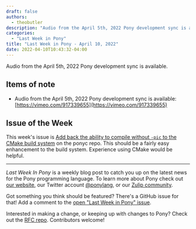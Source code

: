 ```yaml
---
draft: false
authors:
  - theobutler
description: "Audio from the April 5th, 2022 Pony development sync is available."
categories:
  - "Last Week in Pony"
title: "Last Week in Pony - April 10, 2022"
date: 2022-04-10T10:43:32-04:00
---
```


Audio from the April 5th, 2022 Pony development sync is available.

<!-- more -->

## Items of note

- Audio from the April 5th, 2022 Pony development sync is available: [https://vimeo.com/917339655](https://vimeo.com/917339655)

## Issue of the Week

This week's issue is [Add back the ability to compile without `-pic` to the CMake build system](https://github.com/ponylang/ponyc/issues/3467) on the ponyc repo. This should be a fairly easy enhancement to the build system. Experience using CMake would be helpful.

---

_Last Week In Pony_ is a weekly blog post to catch you up on the latest news for the Pony programming language. To learn more about Pony check out [our website](https://ponylang.io), our Twitter account [@ponylang](https://twitter.com/ponylang), or our [Zulip community](https://ponylang.zulipchat.com).

Got something you think should be featured? There's a GitHub issue for that! Add a comment to the [open "Last Week in Pony" issue](https://github.com/ponylang/ponylang.github.io/issues?q=is%3Aissue+is%3Aopen+label%3Alast-week-in-pony).

Interested in making a change, or keeping up with changes to Pony? Check out the [RFC repo](https://github.com/ponylang/rfcs). Contributors welcome!

